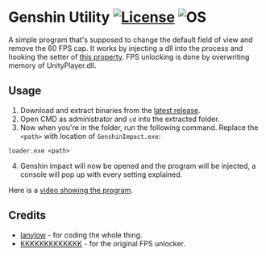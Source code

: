 # Genshin Utility [![License](https://img.shields.io/badge/License-GPL3.0-green.svg)](https://github.com/lanylow/genshin-utility/blob/main/LICENSE) ![OS](https://img.shields.io/badge/OS-Windows-green.svg)

A simple program that's supposed to change the default field of view and remove the 60 FPS cap. It works by injecting a dll into the process and hooking the setter of [this property](https://docs.unity3d.com/ScriptReference/Camera-fieldOfView.html). FPS unlocking is done by overwriting memory of UnityPlayer.dll.

## Usage

1. Download and extract binaries from the [latest release](https://github.com/lanylow/genshin-utility/releases).
2. Open CMD as administrator and `cd` into the extracted folder.
3. Now when you're in the folder, run the following command. Replace the `<path>` with location of `GenshinImpact.exe`:
```
loader.exe <path>
```
4. Genshin impact will now be opened and the program will be injected, a console will pop up with every setting explained.

Here is a [video showing the program](https://www.youtube.com/watch?v=cvZf11vtuaw).

## Credits

* [lanylow](https://github.com/lanylow) - for coding the whole thing.
* [KKKKKKKKKKKKK](https://github.com/34736384) - for the original FPS unlocker.
